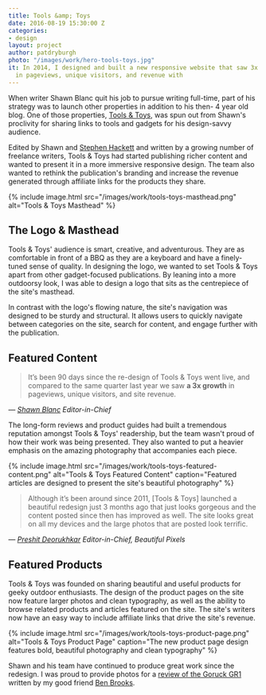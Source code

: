 ```yaml
---
title: Tools &amp; Toys
date: 2016-08-19 15:30:00 Z
categories:
- design
layout: project
author: patdryburgh
photo: "/images/work/hero-tools-toys.jpg"
it: In 2014, I designed and built a new responsive website that saw 3x growth year-over-year
  in pageviews, unique visitors, and revenue with
---
```


When writer Shawn Blanc quit his job to pursue writing full-time, part of his strategy was to launch other properties in addition to his then- 4 year old blog. One of those properties, [Tools &amp; Toys][1], was spun out from Shawn's proclivity for sharing links to tools and gadgets for his design-savvy audience.

Edited by Shawn and [Stephen Hackett][4] and written by a growing number of freelance writers, Tools &amp; Toys had started publishing richer content and wanted to present it in a more immersive responsive design. The team also wanted to rethink the publication's branding and increase the revenue generated through affiliate links for the products they share.

{% include image.html src="/images/work/tools-toys-masthead.png" alt="Tools &amp; Toys Masthead" %}

## The Logo &amp; Masthead

Tools &amp; Toys' audience is smart, creative, and adventurous. They are as comfortable in front of a BBQ as they are a keyboard and have a finely-tuned sense of quality. In designing the logo, we wanted to set Tools &amp; Toys apart from other gadget-focused publications. By leaning into a more outdoorsy look, I was able to design a logo that sits as the centrepiece of the site's masthead.

In contrast with the logo's flowing nature, the site's navigation was designed to be sturdy and structural. It allows users to quickly navigate between categories on the site, search for content, and engage further with the publication.

## Featured Content

<div class="pull-out">
  <blockquote>
    <p>It’s been 90 days since the re-design of Tools &amp; Toys went live, and compared to the same quarter last year we saw <strong>a 3x growth</strong> in pageviews, unique visitors, and site revenue.</p>
  </blockquote>
  <cite>
    &mdash; <a href="http://weeklybriefly.net/how-we-tripled-the-traffic-and-income-to-tools-toys/">Shawn Blanc</a>
    <span class="title small">Editor-in-Chief</span>
  </cite>
</div>

The long-form reviews and product guides had built a tremendous reputation amongst Tools &amp; Toys' readership, but the team wasn't proud of how their work was being presented. They also wanted to put a heavier emphasis on the amazing photography that accompanies each piece.

{% include image.html src="/images/work/tools-toys-featured-content.png" alt="Tools &amp; Toys Featured Content" caption="Featured articles are designed to present the site's beautiful photography" %}


<div class="pull-out">
  <blockquote>
    <p>Although it’s been around since 2011, [Tools & Toys] launched a beautiful redesign just 3 months ago that just looks gorgeous and the content posted since then has improved as well. The site looks great on all my devices and the large photos that are posted look terrific.</p>
  </blockquote>
  <cite>
    &mdash; <a href="http://beautifulpixels.com/web/highlight-2014-websites/">Preshit Deorukhkar</a>
    <span class="title small">Editor-in-Chief, Beautiful Pixels</span>
  </cite>
</div>

## Featured Products

Tools &amp; Toys was founded on sharing beautiful and useful products for geeky outdoor enthusiasts. The design of the product pages on the site now feature larger photos and clean typography, as well as the ability to browse related products and articles featured on the site. The site's writers now have an easy way to include affiliate links that drive the site's revenue.

{% include image.html src="/images/work/tools-toys-product-page.png" alt="Tools &amp; Toys Product Page" caption="The new product page design features bold, beautiful photography and clean typography" %}

Shawn and his team have continued to produce great work since the redesign. I was proud to provide photos for a [review of the Goruck GR1][2] written by my good friend [Ben Brooks][3].

[1]: http://toolsandtoys.net
[2]: http://toolsandtoys.net/reviews/goruck-gr1/
[3]: http://brooksreview.net
[4]: https://512pixels.net